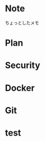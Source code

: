 # Note

ちょっとしたメモ

# Plan
<ListContents category="plan" />

# Security

<ListContents category="security" />

# Docker

<ListContents category="docker" />

# Git

<ListContents category="git" />

# test

<ListContents category="test" />
